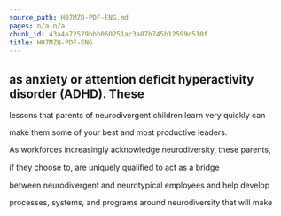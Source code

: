 ```yaml
---
source_path: H07MZQ-PDF-ENG.md
pages: n/a-n/a
chunk_id: 43a4a72579bbb060251ac3a87b745b12599c510f
title: H07MZQ-PDF-ENG
---
```

## as anxiety or attention deﬁcit hyperactivity disorder (ADHD). These

lessons that parents of neurodivergent children learn very quickly can

make them some of your best and most productive leaders.

As workforces increasingly acknowledge neurodiversity, these parents,

if they choose to, are uniquely qualiﬁed to act as a bridge

between neurodivergent and neurotypical employees and help develop

processes, systems, and programs around neurodiversity that will make
